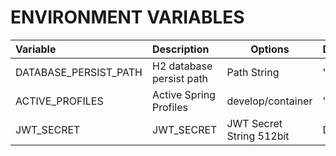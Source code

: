 # ENVIRONMENT VARIABLES

| Variable              | Description              | Options                  | Default                   |
|:----------------------|:-------------------------|--------------------------|:--------------------------|
| DATABASE_PERSIST_PATH | H2 database persist path | Path String              | "./.local/data/paymentbb" |
| ACTIVE_PROFILES       | Active Spring Profiles   | develop/container        | "develop"                 |
| JWT_SECRET            | JWT_SECRET               | JWT Secret String 512bit | Default 512 bit secret    |
